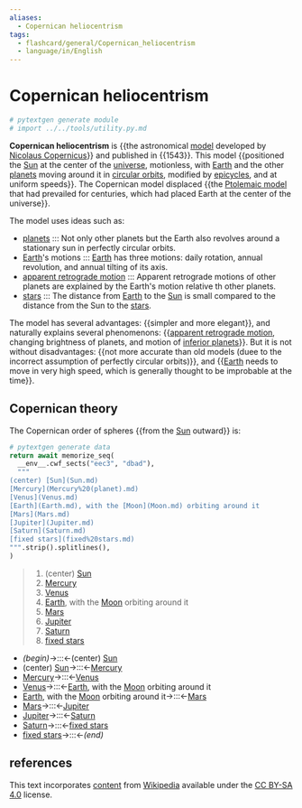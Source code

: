 ```yaml
---
aliases:
  - Copernican heliocentrism
tags:
  - flashcard/general/Copernican_heliocentrism
  - language/in/English
---
```


# Copernican heliocentrism

```Python
# pytextgen generate module
# import ../../tools/utility.py.md
```

__Copernican heliocentrism__ is {{the astronomical [model](scientific%20modelling.md) developed by [Nicolaus Copernicus](Nicolaus%20Copernicus.md)}} and published in {{1543}}. This model {{positioned the [Sun](Sun.md) at the center of the [universe](universe.md), motionless, with [Earth](Earth.md) and the other [planets](planet.md) moving around it in [circular orbits](circular%20orbit.md), modified by [epicycles](deferent%20and%20epicycle.md), and at uniform speeds}}. The Copernican model displaced {{the [Ptolemaic model](geocentric%20model.md#Ptolemaic%20model) that had prevailed for centuries, which had placed Earth at the center of the universe}}.

The model uses ideas such as:

- [planets](planet.md) ::: Not only other planets but the Earth also revolves around a stationary sun in perfectly circular orbits.
- [Earth](Earth.md)'s motions ::: [Earth](Earth.md) has three motions: daily rotation, annual revolution, and annual tilting of its axis.
- [apparent retrograde motion](apparent%20retrograde%20motion.md) ::: Apparent retrograde motions of other planets are explained by the Earth's motion relative th other planets.
- [stars](star.md) ::: The distance from [Earth](Earth.md) to the [Sun](Sun.md) is small compared to the distance from the Sun to the [stars](star.md).

The model has several advantages: {{simpler and more elegant}}, and naturally explains several phenomenons: {{[apparent retrograde motion](apparent%20retrograde%20motion.md), changing brightness of planets, and motion of [inferior planets](inferior%20and%20superior%20planets.md)}}. But it is not without disadvantages: {{not more accurate than old models (duee to the incorrect assumption of perfectly circular orbits)}}, and {{[Earth](Earth.md) needs to move in very high speed, which is generally thought to be improbable at the time}}.

## Copernican theory

The Copernican order of spheres {{from the [Sun](Sun.md) outward}} is:

```Python
# pytextgen generate data
return await memorize_seq(
  __env__.cwf_sects("eec3", "dbad"),
  """
(center) [Sun](Sun.md)
[Mercury](Mercury%20(planet).md)
[Venus](Venus.md)
[Earth](Earth.md), with the [Moon](Moon.md) orbiting around it
[Mars](Mars.md)
[Jupiter](Jupiter.md)
[Saturn](Saturn.md)
[fixed stars](fixed%20stars.md)
""".strip().splitlines(),
)
```

<!--pytextgen generate section="eec3"--><!-- The following content is generated at 2024-06-25T18:12:43.051056+08:00. Any edits will be overridden! -->

> 1. (center) [Sun](Sun.md)
> 2. [Mercury](Mercury%20(planet).md)
> 3. [Venus](Venus.md)
> 4. [Earth](Earth.md), with the [Moon](Moon.md) orbiting around it
> 5. [Mars](Mars.md)
> 6. [Jupiter](Jupiter.md)
> 7. [Saturn](Saturn.md)
> 8. [fixed stars](fixed%20stars.md)

<!--/pytextgen-->

<!--pytextgen generate section="dbad"--><!-- The following content is generated at 2024-06-25T18:12:42.995238+08:00. Any edits will be overridden! -->

- _(begin)_→:::←(center) [Sun](Sun.md)
- (center) [Sun](Sun.md)→:::←[Mercury](Mercury%20(planet).md)
- [Mercury](Mercury%20(planet).md)→:::←[Venus](Venus.md)
- [Venus](Venus.md)→:::←[Earth](Earth.md), with the [Moon](Moon.md) orbiting around it
- [Earth](Earth.md), with the [Moon](Moon.md) orbiting around it→:::←[Mars](Mars.md)
- [Mars](Mars.md)→:::←[Jupiter](Jupiter.md)
- [Jupiter](Jupiter.md)→:::←[Saturn](Saturn.md)
- [Saturn](Saturn.md)→:::←[fixed stars](fixed%20stars.md)
- [fixed stars](fixed%20stars.md)→:::←_(end)_

<!--/pytextgen-->

## references

This text incorporates [content](https://en.wikipedia.org/wiki/Copernican_heliocentrism) from [Wikipedia](Wikipedia.md) available under the [CC BY-SA 4.0](https://creativecommons.org/licenses/by-sa/4.0/) license.
